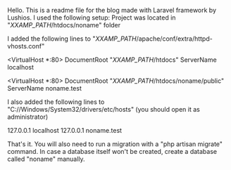 Hello. This is a readme file for the blog made with Laravel framework by Lushios.
I used the following setup:
Project was located in "*XXAMP_PATH*/htdocs/noname" folder

I added the following lines to "*XXAMP_PATH*/apache/conf/extra/httpd-vhosts.conf"

<VirtualHost *:80>
    DocumentRoot "*XXAMP_PATH*/htdocs"
    ServerName localhost
</VirtualHost>

<VirtualHost *:80>
    DocumentRoot "*XXAMP_PATH*/htdocs/noname/public"
    ServerName noname.test
</VirtualHost>

I also added the following lines to "C://Windows/System32/drivers/etc/hosts" (you should open it as administrator)

127.0.0.1 localhost
127.0.0.1 noname.test

That's it. You will also need to run a migration with a "php artisan migrate" command. In case a database itself won't be created, create a database called "noname" manually.